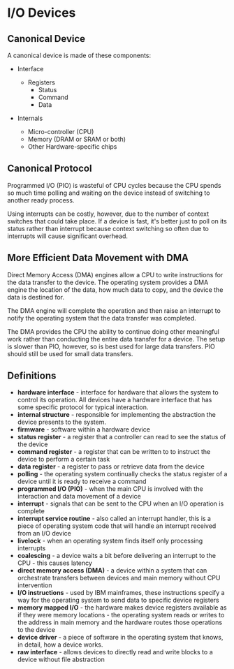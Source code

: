 # I/O Devices

## Canonical Device

A canonical device is made of these components:

* Interface
    * Registers
      * Status
      * Command
      * Data

* Internals
  * Micro-controller (CPU)
  * Memory (DRAM or SRAM or both)
  * Other Hardware-specific chips

## Canonical Protocol

Programmed I/O (PIO) is wasteful of CPU cycles because the CPU spends so much time polling and waiting on the device instead of switching to another ready process.

Using interrupts can be costly, however, due to the number of context switches that could take place. If a device is fast, it's better just to poll on its status rather than interrupt because context switching so often due to interrupts will cause significant overhead.

## More Efficient Data Movement with DMA

Direct Memory Access (DMA) engines allow a CPU to write instructions for the data transfer to the device. The operating system provides a DMA engine the location of the data, how much data to copy, and the device the data is destined for.

The DMA engine will complete the operation and then raise an interrupt to notify the operating system that the data transfer was completed.

The DMA provides the CPU the ability to continue doing other meaningful work rather than conducting the entire data transfer for a device. The setup is slower than PIO, however, so is best used for large data transfers. PIO should still be used for small data transfers.

## Definitions

* **hardware interface** - interface for hardware that allows the system to control its operation. All devices have a hardware interface that has some specific protocol for typical interaction.
* **internal structure** - responsible for implementing the abstraction the device presents to the system.
* **firmware** - software within a hardware device
* **status register** - a register that a controller can read to see the status of the device
* **command register** - a register that can be written to to instruct the device to perform a certain task
* **data register** - a register to pass or retrieve data from the device
* **polling** - the operating system continually checks the status register of a device until it is ready to receive a command
* **programmed I/O (PIO)** - when the main CPU is involved with the interaction and data movement of a device
* **interrupt** - signals that can be sent to the CPU when an I/O operation is complete
* **interrupt service routine** - also called an interrupt handler, this is a piece of operating system code that will handle an interrupt received from an I/O device
* **livelock** - when an operating system finds itself only processing interrupts
* **coalescing** - a device waits a bit before delivering an interrupt to the CPU - this causes latency
* **direct memory access (DMA)** - a device within a system that can orchestrate transfers between devices and main memory without CPU intervention
* **I/O instructions** - used by IBM mainframes, these instructions specify a way for the operating system to send data to specific device registers
* **memory mapped I/O** - the hardware makes device registers available as if they were memory locations - the operating system reads or writes to the address in main memory and the hardware routes those operations to the device
* **device driver** - a piece of software in the operating system that knows, in detail, how a device works.
* **raw interface** - allows devices to directly read and write blocks to a device without file abstraction